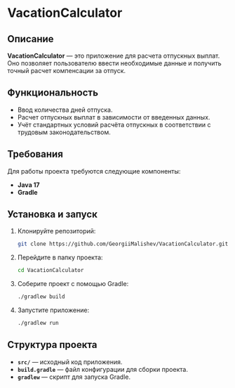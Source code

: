 # VacationCalculator

## Описание

**VacationCalculator** — это приложение для расчета отпускных выплат. Оно позволяет пользователю ввести необходимые данные и получить точный расчет компенсации за отпуск.

## Функциональность

- Ввод количества дней отпуска.
- Расчет отпускных выплат в зависимости от введенных данных.
- Учёт стандартных условий расчёта отпускных в соответствии с трудовым законодательством.

## Требования

Для работы проекта требуются следующие компоненты:

- **Java 17**
- **Gradle**

## Установка и запуск

1. Клонируйте репозиторий:

    ```bash
    git clone https://github.com/GeorgiiMalishev/VacationCalculator.git
    ```

2. Перейдите в папку проекта:

    ```bash
    cd VacationCalculator
    ```

3. Соберите проект с помощью Gradle:

    ```bash
    ./gradlew build
    ```

4. Запустите приложение:

    ```bash
    ./gradlew run
    ```

## Структура проекта

- **`src/`** — исходный код приложения.
- **`build.gradle`** — файл конфигурации для сборки проекта.
- **`gradlew`** — скрипт для запуска Gradle.
